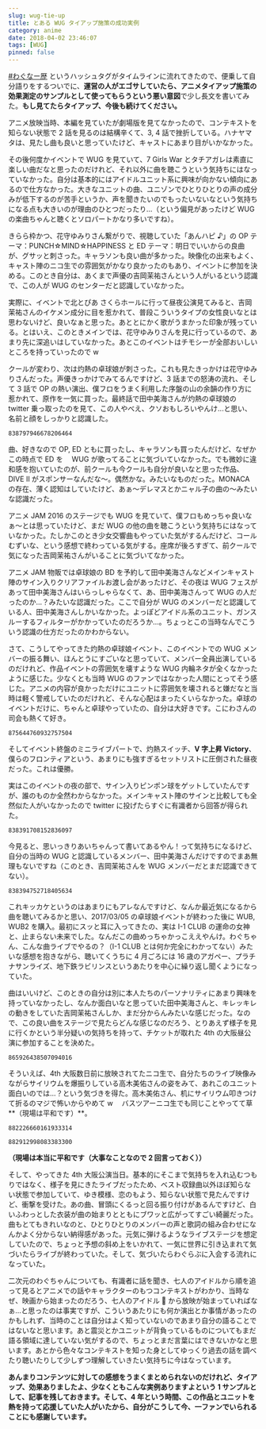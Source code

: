 ```yaml
---
slug: wug-tie-up
title: とある WUG タイアップ施策の成功実例
category: anime
date: 2018-04-02 23:46:07
tags: [WUG]
pinned: false
---
```


[#わぐなー歴](https://twitter.com/search?f=tweets&vertical=default&q=%23%E3%82%8F%E3%81%90%E3%81%AA%E3%83%BC%E6%AD%B4&src=typd) というハッシュタグがタイムラインに流れてきたので、便乗して自分語りをするついでに、**運営の人がエゴサしていたら、アニメタイアップ施策の効果測定のサンプルとして使ってもらうという悪い意図**で少し長文を書いてみた。**もし見てたらタイアップ、今後も続けてください。**

アニメ放映当時、本編を見ていたが劇場版を見てなかったので、コンテキストを知らない状態で 2 話を見るのは結構辛くて、3, 4 話で挫折している。ハナヤマタは、見たし曲も良いと思っていたけど、キャストにあまり目がいかなかった。

その後何度かイベントで WUG を見ていて、7 Girls War とタチアガレは素直に楽しい曲だなと思ったのだけれど、それ以外に曲を聴こうという気持ちにはなっていなかった。自分は基本的にはアイドルユニット系に興味が向かない傾向にあるので仕方なかった。大きなユニットの曲、ユニゾンでひとりひとりの声の成分みが低下するのが苦手というか、声を聞きたいのでもったいないなという気持ちになる点も大きいのが理由のひとつだったり...（という偏見があったけど WUG の楽曲ちゃんと聴くとソロパートかなり多いですね）。

きらら枠かつ、花守ゆみりさん繋がりで、視聴していた「あんハピ ♪」の OP テーマ：PUNCH☆MIND☆HAPPINESS と ED テーマ：明日でいいからの良曲が、グサッと刺さった。キャラソンも良い曲が多かった。映像化の出来もよく、キャスト陣のニコ生での雰囲気がかなり良かったのもあり、イベントに参加を決める。このとき自分は、あくまで声優の吉岡茉祐さんという人がいるという認識で、この人が WUG のセンターだと認識していなかった。

実際に、イベントで北とぴあ さくらホールに行って昼夜公演見てみると、吉岡茉祐さんのイケメン成分に目を惹かれて、普段こういうタイプの女性良いなとは思わないけど、良いなぁと思った。あととにかく歌がうまかった印象が残っている。とはいえ、このときメインでは、花守ゆみりさんを見に行っているので、あまり先に深追いはしていなかった。あとこのイベントはチモシーが全部おいしいところを持っていったので w

クールが変わり、次は灼熱の卓球娘が刺さった。これも見たきっかけは花守ゆみりさんだった。声優きっかけでみてるんですけど、3 話までの怒涛の流れ、そして 3 話で OP の熱い演出、僕フロをうまく利用した序盤の山の余韻の作り方に惹かれて、原作を一気に買った。最終話で田中美海さんが灼熱の卓球娘の twitter 乗っ取ったのを見て、この人やべえ、クソおもしろいやんけ...と思い、名前と顔をしっかりと認識した。

```twitter
838797946678206464
```

曲、好きなので OP, ED ともに買ったし、キャラソンも買ったんだけど、なぜかこの時点で ED を　 WUG が歌ってることに気づいていなかった。でも微妙に違和感を抱いていたのが、前クールも今クールも自分が良いなと思った作品、DIVE II がスポンサーなんだな〜。偶然かな。みたいなものだった。MONACA の存在、薄く認知はしていたけど、あぁ〜デレマスとかニャル子の曲の〜みたいな認識だった。

アニメ JAM 2016 のステージでも WUG を見ていて、僕フロもめっちゃ良いなぁ〜とは思っていたけど、まだ WUG の他の曲を聴こうという気持ちにはなっていなかった。たしかこのとき少女交響曲もやっていた気がするんだけど、コールむずいな、という感想で終わっている気がする。座席が後ろすぎて、前クールで気になった吉岡茉祐さんがいることに気づいてなかった。

アニメ JAM 物販では卓球娘の BD を予約して田中美海さんなどメインキャスト陣のサイン入りクリアファイルお渡し会があったけど、その夜は WUG フェスがあって田中美海さんはいらっしゃらなくて、あ、田中美海さんって WUG の人だったのか...？みたいな認識だった。ここで自分が WUG のメンバーだと認識している人、田中美海さんしかいなかった。よっぽどアイドル系のユニット、ガンスルーするフィルターがかかっていたのだろうか...。ちょっとこの当時なんでこういう認識の仕方だったのかわからない。

さて、こうしてやってきた灼熱の卓球娘イベント、このイベントでの WUG メンバーの振る舞い、ほんとうにすごいなと思っていて、メンバー全員出演しているのだけれど、作品イベントの雰囲気を壊すような WUG 内輪ネタが全くなかったように感じた。少なくとも当時 WUG のファンではなかった人間にとってそう感じた。アニメの内容が良かっただけにユニットに雰囲気を壊されると嫌だなと当時は軽く警戒していたのだけれど、そんな心配はまったくいらなかった。卓球のイベントだけに、ちゃんと卓球やっていたの、自分は大好きです。こにわさんの司会も熱くて好き。

```twitter
875644760932757504
```

そしてイベント終盤のミニライブパートで、灼熱スイッチ、**V 字上昇 Victory**、僕らのフロンティアという、あまりにも強すぎるセットリストに圧倒された昼夜だった。これは優勝。

実はこのイベントの夜の部で、サイン入りピンポン球をゲットしていたんですが、誰のものか全然わからなかった。メインキャスト陣のサインと比較しても全然似た人がいなかったので twitter に投げたらすぐに有識者から回答が得られた。

```twitter
838391708152836097
```

今見ると、思いっきりあいちゃんって書いてあるやん！って気持ちになるけど、自分の当時の WUG と認識しているメンバー、田中美海さんだけですのでまあ無理もないですね（このとき、吉岡茉祐さんを WUG メンバーだとまだ認識できてない）。

```twitter
838394752718405634
```

これキッカケというのはあまりにもアレなんですけど、なんか最近気になるから曲を聴いてみるかと思い、2017/03/05 の卓球娘イベントが終わった後に WUB, WUB2 を購入。最初にスッと耳に入ってきたの、実は I-1 CLUB の運命の女神と、止まらない未来でした。なんだこの曲めっちゃかっこええやんけ。わぐちゃん、こんな曲ライブでやるの？（I-1 CLUB とは何か完全にわかってない）みたいな感想を抱きながら、聴いてくうちに 4 月ごろには 16 歳のアガペー、プラチナサンライズ、地下鉄ラビリンスというあたりを中心に繰り返し聞くようになっていた。

曲はいいけど、このときの自分は別に本人たちのパーソナリティにあまり興味を持っていなかったし、なんか面白いなと思っていた田中美海さんと、キレッキレの動きをしていた吉岡茉祐さんしか、まだ分からんみたいな感じだった。なので、この良い曲をステージで見たらどんな感じなのだろう、とりあえず様子を見に行くかという半分疑いの気持ちを持って、チケットが取れた 4th の大阪昼公演に参加することを決めた。

```twitter
865926438507094016
```

そういえば、4th 大阪数日前に放映されてたニコ生で、自分たちのライブ映像みながらサイリウムを爆振りしている高木美佑さんの姿をみて、あれこのユニット面白いのでは...？という気づきを得た。高木美佑さん、机にサイリウム叩きつけて折るのマジで怖いからやめて w 　バスツアーニコ生でも同じことやってて草**（現場は平和です）**。

```twitter
882226660161933314
```

```twitter
882912998083383300
```

**（現場は本当に平和です（大事なことなので 2 回言っておく））**

そして、やってきた 4th 大阪公演当日。基本的にそこまで気持ちを入れ込むつもりではなく、様子を見にきたライブだったため、ベスト収録曲以外ほぼ知らない状態で参加していて、ゆき模様、恋のもよう、知らない状態で見たんですけど、衝撃を受けた。あの曲、冒頭にくるっと回る振り付けがあるんですけど、白いふわっとした衣装が曲の始まりとともにブワッと広がってすごい綺麗だった。曲もとてもきれいなのと、ひとりひとりのメンバーの声と歌詞の組み合わせになんかよく分からない納得感があった。元気に弾けるようなライブステージを想定していたので、ちょっと予想の斜め上をいかれて、一気に世界に引き込まれて気づいたらライブが終わっていた。そして、気づいたらわぐらぶに入会する流れになっていた。

二次元のわぐちゃんについても、有識者に話を聞き、七人のアイドルから順を追って見るとアニメでの話やキャラクターのもつコンテキストがわかり、当時なぜ、映画から始まったのだろう、七人のアイドル  から放映が始まっていればなぁ...と思ったのは事実ですが、こういうあたりにも何か演出とか事情があったのかもしれず、当時のことは自分はよく知っていないのであまり自分の語ることではないなと思います。あと震災とかユニットが背負っているものについてもまだ語る領域に達していない気がするので、ちょっとまだ言葉にはできないかなと思います。あとから色々なコンテキストを知った身としてゆっくり過去の話を調べたり聴いたりして少しずつ理解していきたい気持ちに今はなっています。

**あんまりコンテンツに対しての感想をうまくまとめられないのだけれど、タイアップ、効果ありましたよ、少なくともこんな実例ありますよという 1 サンプルとして、記事を残しておきます。そして、4 年という時間、この作品とユニットを熱を持って応援していた人がいたから、自分がこうして今、一ファンでいられることにも感謝しています。**
